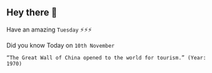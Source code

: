 ## Hey there 👋
Have an amazing `Tuesday` ⚡⚡⚡

Did you know Today on `10th November`
```
“The Great Wall of China opened to the world for tourism.” (Year: 1970)
```
